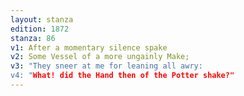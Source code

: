 ```yaml
---
layout: stanza
edition: 1872
stanza: 86
v1: After a momentary silence spake
v2: Some Vessel of a more ungainly Make;
v3: "They sneer at me for leaning all awry:
v4: "What! did the Hand then of the Potter shake?"
---
```

